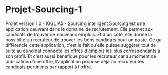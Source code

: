 # Projet-Sourcing-1
Projet version 1.0 - IGGLIA5 - Sourcing intelligent
Sourcing est une application oeuvrant dans le domaine de recrutement. Elle permet aux candidats de trouver de nouveaux emplois. Et d'un côté, elle donne la possibilté au recruteur de trouver les bons candidats pour un poste.
Ce qui différencie cette application, c'est le fait qu'elle puisse suggérer  tout de suite au candidat connecté les offres d'emplois les plus correspondants à son profil. Et c'est aussi bénéfique pour les recruteur car au moment de publication d'une offre, l'application propose déjà au recruteur les candidats pertinents par rapport à l'offre.

